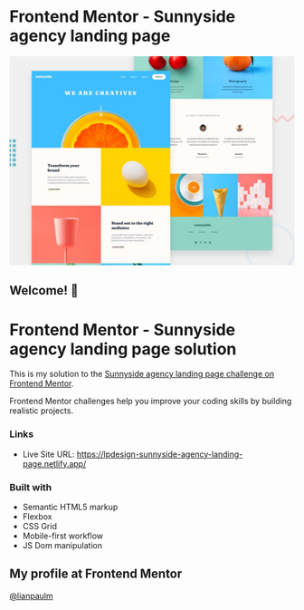 # Frontend Mentor - Sunnyside agency landing page

![Design preview for the Sunnyside agency landing page coding challenge](./design/desktop-preview.jpg)

## Welcome! 👋

# Frontend Mentor - Sunnyside agency landing page solution

This is my solution to the [Sunnyside agency landing page challenge on Frontend Mentor](https://www.frontendmentor.io/challenges/sunnyside-agency-landing-page-7yVs3B6ef).

Frontend Mentor challenges help you improve your coding skills by building realistic projects.

### Links

<!-- - Solution URL: [Add solution URL here](https://your-solution-url.com) -->
- Live Site URL: https://lpdesign-sunnyside-agency-landing-page.netlify.app/

### Built with

- Semantic HTML5 markup
- Flexbox
- CSS Grid
- Mobile-first workflow
- JS Dom manipulation

## My profile at Frontend Mentor

<!-- - Website - [Add your name here](https://www.your-site.com) -->

[@lianpaulm](https://www.frontendmentor.io/profile/lianpaulm)
